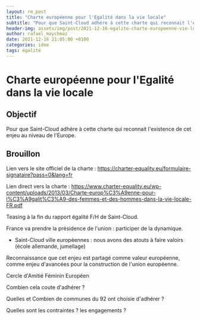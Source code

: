 ```yaml
---
layout: rm_post
title: "Charte européenne pour l'Egalité dans la vie locale"
subtitle: "Pour que Saint-Cloud adhére à cette charte qui reconnait l'existence de cet enjeu au niveau de l'Europe."
header-img: assets/img/post/2021-12-16-egalite-charte-europeenne-vie-locale/thumbnail.jpg
author: rafael_maychmaz
date: 2021-12-16 21:05:00 +0100
categories: idee 
tags: égalité
---
```

# Charte européenne pour l'Egalité dans la vie locale

## Objectif
Pour que Saint-Cloud adhére à cette charte qui reconnait l'existence de cet enjeu au niveau de l'Europe.

## Brouillon
Lien vers le site officiel de la charte : https://charter-equality.eu/formulaire-signataire?pass=0&lang=fr

Lien direct vers la charte : 
https://www.charter-equality.eu/wp-content/uploads/2013/03/Charte-europ%C3%A9enne-pour-l%C3%A9galit%C3%A9-des-femmes-et-des-hommes-dans-la-vie-locale-FR.pdf

Teasing à la fin du rapport égalité F/H de Saint-Cloud.

France va prendre la présidence de l'union : participer de la dynamique.
* Saint-Cloud ville européennes : nous avons des atouts à faire valoirs (école allemande, jumellage)

Reconnaissance que cet enjeu est partagé comme valeur européenne, comme enjeu d'avancées pour la construction de l'union européenne.

Cercle d'Amitié Féminin Européen

Combien cela coute d'adhérer ?

Quelles et Combien de communes du 92 ont choisie d'adhérer ?

Quelles sont les contraintes ? les engagements ?
